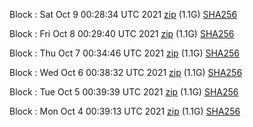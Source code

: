Block [](https://testnet-insight.dashevo.org/insight/block/): Sat Oct  9 00:28:34 UTC 2021 [zip](https://dash-bootstrap.ams3.digitaloceanspaces.com/testnet/2021-10-09/bootstrap.dat.zip) (1.1G) [SHA256](https://dash-bootstrap.ams3.digitaloceanspaces.com/testnet/2021-10-09/sha256.txt)

Block [](https://testnet-insight.dashevo.org/insight/block/): Fri Oct  8 00:29:40 UTC 2021 [zip](https://dash-bootstrap.ams3.digitaloceanspaces.com/testnet/2021-10-08/bootstrap.dat.zip) (1.1G) [SHA256](https://dash-bootstrap.ams3.digitaloceanspaces.com/testnet/2021-10-08/sha256.txt)

Block [](https://testnet-insight.dashevo.org/insight/block/): Thu Oct  7 00:34:46 UTC 2021 [zip](https://dash-bootstrap.ams3.digitaloceanspaces.com/testnet/2021-10-07/bootstrap.dat.zip) (1.1G) [SHA256](https://dash-bootstrap.ams3.digitaloceanspaces.com/testnet/2021-10-07/sha256.txt)

Block [](https://testnet-insight.dashevo.org/insight/block/): Wed Oct  6 00:38:32 UTC 2021 [zip](https://dash-bootstrap.ams3.digitaloceanspaces.com/testnet/2021-10-06/bootstrap.dat.zip) (1.1G) [SHA256](https://dash-bootstrap.ams3.digitaloceanspaces.com/testnet/2021-10-06/sha256.txt)

Block [](https://testnet-insight.dashevo.org/insight/block/): Tue Oct  5 00:39:39 UTC 2021 [zip](https://dash-bootstrap.ams3.digitaloceanspaces.com/testnet/2021-10-05/bootstrap.dat.zip) (1.1G) [SHA256](https://dash-bootstrap.ams3.digitaloceanspaces.com/testnet/2021-10-05/sha256.txt)

Block [](https://testnet-insight.dashevo.org/insight/block/): Mon Oct  4 00:39:13 UTC 2021 [zip](https://dash-bootstrap.ams3.digitaloceanspaces.com/testnet/2021-10-04/bootstrap.dat.zip) (1.1G) [SHA256](https://dash-bootstrap.ams3.digitaloceanspaces.com/testnet/2021-10-04/sha256.txt)
